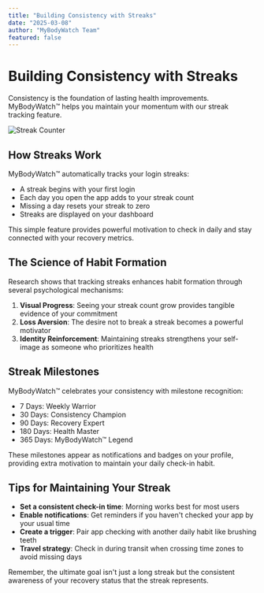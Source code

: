 ```yaml
---
title: "Building Consistency with Streaks"
date: "2025-03-08"
author: "MyBodyWatch Team"
featured: false
---
```


# Building Consistency with Streaks

Consistency is the foundation of lasting health improvements. MyBodyWatch™ helps you maintain your momentum with our streak tracking feature.

![Streak Counter](https://images.unsplash.com/photo-1506126613408-eca07ce68773?q=80&w=1200)

## How Streaks Work

MyBodyWatch™ automatically tracks your login streaks:

- A streak begins with your first login
- Each day you open the app adds to your streak count
- Missing a day resets your streak to zero
- Streaks are displayed on your dashboard

This simple feature provides powerful motivation to check in daily and stay connected with your recovery metrics.

## The Science of Habit Formation

Research shows that tracking streaks enhances habit formation through several psychological mechanisms:

1. **Visual Progress**: Seeing your streak count grow provides tangible evidence of your commitment
2. **Loss Aversion**: The desire not to break a streak becomes a powerful motivator
3. **Identity Reinforcement**: Maintaining streaks strengthens your self-image as someone who prioritizes health

## Streak Milestones

MyBodyWatch™ celebrates your consistency with milestone recognition:

- 7 Days: Weekly Warrior
- 30 Days: Consistency Champion
- 90 Days: Recovery Expert
- 180 Days: Health Master
- 365 Days: MyBodyWatch™ Legend

These milestones appear as notifications and badges on your profile, providing extra motivation to maintain your daily check-in habit.

## Tips for Maintaining Your Streak

- **Set a consistent check-in time**: Morning works best for most users
- **Enable notifications**: Get reminders if you haven't checked your app by your usual time
- **Create a trigger**: Pair app checking with another daily habit like brushing teeth
- **Travel strategy**: Check in during transit when crossing time zones to avoid missing days

Remember, the ultimate goal isn't just a long streak but the consistent awareness of your recovery status that the streak represents.